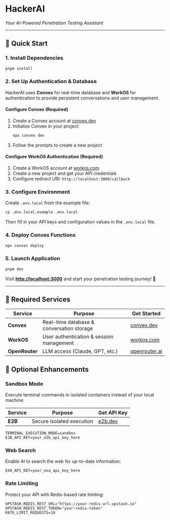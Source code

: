 # HackerAI

_Your AI-Powered Penetration Testing Assistant_

---

## 🚀 Quick Start

### 1. Install Dependencies

```bash
pnpm install
```

### 2. Set Up Authentication & Database

HackerAI uses **Convex** for real-time database and **WorkOS** for authentication to provide persistent conversations and user management.

#### Configure Convex (Required)

1. Create a Convex account at [convex.dev](https://convex.dev/)
2. Initialize Convex in your project:
   ```bash
   npx convex dev
   ```
3. Follow the prompts to create a new project

#### Configure WorkOS Authentication (Required)

1. Create a WorkOS account at [workos.com](https://workos.com/)
2. Create a new project and get your API credentials
3. Configure redirect URI: `http://localhost:3000/callback`

### 3. Configure Environment

Create `.env.local` from the example file:

```bash
cp .env.local.example .env.local
```

Then fill in your API keys and configuration values in the `.env.local` file.

### 4. Deploy Convex Functions

```bash
npx convex deploy
```

### 5. Launch Application

```bash
pnpm dev
```

Visit **[http://localhost:3000](http://localhost:3000)** and start your penetration testing journey! 🎯

---

## 🔑 Required Services

| Service        | Purpose                                   | Get Started                             |
| -------------- | ----------------------------------------- | --------------------------------------- |
| **Convex**     | Real-time database & conversation storage | [convex.dev](https://convex.dev/)       |
| **WorkOS**     | User authentication & session management  | [workos.com](https://workos.com/)       |
| **OpenRouter** | LLM access (Claude, GPT, etc.)            | [openrouter.ai](https://openrouter.ai/) |

## 🔧 Optional Enhancements

### Sandbox Mode

Execute terminal commands in isolated containers instead of your local machine:

| Service | Purpose                   | Get API Key                 |
| ------- | ------------------------- | --------------------------- |
| **E2B** | Secure isolated execution | [e2b.dev](https://e2b.dev/) |

```env
TERMINAL_EXECUTION_MODE=sandbox
E2B_API_KEY=your_e2b_api_key_here
```

### Web Search

Enable AI to search the web for up-to-date information:

```env
EXA_API_KEY=your_exa_api_key_here
```

### Rate Limiting

Protect your API with Redis-based rate limiting:

```env
UPSTASH_REDIS_REST_URL="https://your-redis-url.upstash.io"
UPSTASH_REDIS_REST_TOKEN="your-redis-token"
RATE_LIMIT_REQUESTS=10
```
